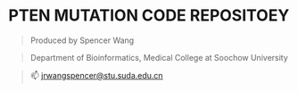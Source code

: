 # PTEN MUTATION CODE REPOSITOEY

> Produced by Spencer Wang

> Department of Bioinformatics, Medical College at Soochow University

> :mailbox: jrwangspencer@stu.suda.edu.cn
